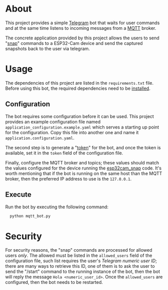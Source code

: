 # About

This project provides a simple [Telegram](https://telegram.org/) bot that waits
for user commands and at the same time listens to incoming messages from a
[MQTT](https://mqtt.org/) broker.

The concrete application provided by this project allows the users to send
"[snap](https://github.com/apicov/esp32cam_snap)" commands to a ESP32-Cam device
and send the captured snapshots back to the user via telegram.

# Usage

The dependencies of this project are listed in the `requirements.txt` file.
Before using this bot, the required dependencies need to be
[installed](https://packaging.python.org/en/latest/guides/installing-using-pip-and-virtual-environments/#using-a-requirements-file).

## Configuration

The bot requires some configuration before it can be used. This project provides
an example configuration file named `application_configuration.example.yaml`
which serves a starting up point for the configuration. Copy this file into
another one and name it `application.configuration.yaml`.

The second step is to generate a
"[token](https://core.telegram.org/bots/tutorial#obtain-your-bot-token)" for the
bot, and once the token is available, set it in the `token` field of the
configuration file.

Finally, configure the MQTT broker and topics; these values should match the
values configured for the device running the
[esp32cam_snap](https://github.com/apicov/esp32cam_snap) code. It's worth
mentioning that if the bot is running on the same host than the MQTT broker,
then the preferred IP address to use is the `127.0.0.1`.

## Execute

Run the bot by executing the following command:

```sh
  python mqtt_bot.py
```

# Security

For security reasons, the "snap" commands are processed for allowed users
*only*. The allowed must be listed in the `allowed_users` field of the
configuration file, such list requires the user's *Telegram numeric user ID*;
there are many ways to retrieve this ID, one of them is to ask the user to send
the "/start" command to the running instance of the bot, then the bot will reply
the message `Hola <numeric_user_id>`. Once the `allowed_users` are configured, then
the bot needs to be restarted.


